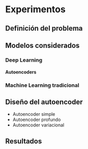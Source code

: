 # Experimentos

## Definición del problema

## Modelos considerados

### Deep Learning

#### Autoencoders

### Machine Learning tradicional


## Diseño del autoencoder

- Autoencoder simple
- Autoencoder profundo
- Autoencoder variacional

## Resultados

